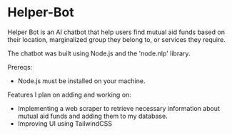 # Helper-Bot

Helper Bot is an AI chatbot that help users find mutual aid funds based on their location, marginalized group they belong to, or services they require. 

The chatbot was built using Node.js and the 'node.nlp' library. 

Prereqs:
- Node.js must be installed on your machine.

Features I plan on adding and working on:
- Implementing a web scraper to retrieve necessary information about mutual aid funds and adding them to my database. 
- Improving UI using TailwindCSS
